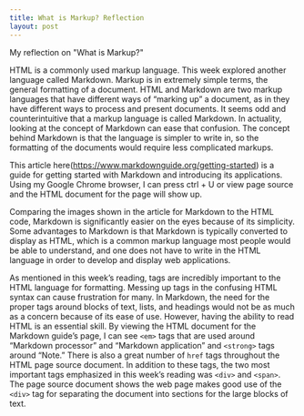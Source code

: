 ```yaml
---
title: What is Markup? Reflection
layout: post
---
```

My reflection on "What is Markup?"

HTML is a commonly used markup language. This week explored another language called Markdown. Markup is in extremely simple terms, the general formatting of a document. HTML and Markdown are two markup languages that have different ways of “marking up” a document, as in they have different ways to process and present documents. It seems odd and counterintuitive that a markup language is called Markdown. In actuality, looking at the concept of Markdown can ease that confusion. The concept behind Markdown is that the language is simpler to write in, so the formatting of the documents would require less complicated markups. 

This article here(https://www.markdownguide.org/getting-started) is a guide for getting started with Markdown and introducing its applications. Using my Google Chrome browser, I can press ctrl + U or view page source and the HTML document for the page will show up.

Comparing the images shown in the article for Markdown to the HTML code, Markdown is significantly easier on the eyes because of its simplicity. Some advantages to Markdown is that Markdown is typically converted to display as HTML, which is a common markup language most people would be able to understand, and one does not have to write in the HTML language in order to develop and display web applications.

As mentioned in this week’s reading, tags are incredibly important to the HTML language for formatting. Messing up tags in the confusing HTML syntax can cause frustration for many. In Markdown, the need for the proper tags around blocks of text, lists, and headings would not be as much as a concern because of its ease of use. However, having the ability to read HTML is an essential skill. By viewing the HTML document for the Markdown guide’s page, I can see <code>&lt;em&gt;</code> tags that are used around “Markdown processor” and “Markdown application” and <code>&lt;strong&gt;</code> tags around “Note.” There is also a great number of <code>href</code> tags throughout the HTML page source document. In addition to these tags, the two most important tags emphasized in this week’s reading was <code>&lt;div&gt;</code> and <code>&lt;span&gt;</code>. The page source document shows the web page makes good use of the <code>&lt;div&gt;</code> tag for separating the document into sections for the large blocks of text.

